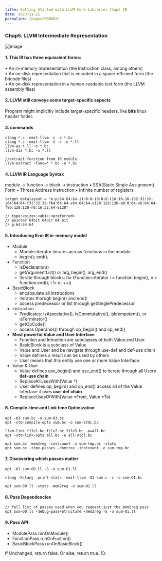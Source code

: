 ```yaml
---
title: Getting Started with LLVM Core Libraries Chap5 IR
date: 2023-11-21
permalink: /pages/000002/
---
```

### Chap5. LLVM Intermediate Representation

![image](https://github.com/hitqshao/qishao-notes/assets/23403286/b944e10d-cec5-4392-b7bf-f1178b3f37c0)

#### 1.  This IR has three equivalent forms:<br>
• An in-memory representation (the Instruction class, among others)<br>
• An on-disk representation that is encoded in a space-efficient form  (the bitcode files)<br>
• An on-disk representation in a human-readable text form (the LLVM assembly files)<br>

#### 2. LLVM still conveys some target-specific aspects<br>
   Program might implicitly include target-specific headers, like **bits** linux header folder. 

#### 3. commands<br>
```
clang *.c -emit-llvm -c -o *.bc
clang *.c -emit-llvm -S -c -o *.ll
llvm-as *.ll -o *.bc
llvm-dis *.bc -o *.ll

//extract function from IR module
llvm-extract -func=* *.bc -o *.bc
```
#### 4. LLVM IR Language Syntax<br>
module -> function -> block -> instruction
• SSA(Static Single Assignment) Form
• Thress Address Instruction
• Infinite number of registers

```
target datalayout = "e-p:64:64:64-i1:8:8-i8:8:8-i16:16:16-i32:32:32-i64:64:64-f32:32:32-f64:64:64-v64:64:64-v128:128:128-a0:0:64-s0:64:64-f80:128:128-n8:16:32:64-S128"

// type:<size>:<abi>:<preferred>
// pointer 64bit 64bit 64 bit
// p:64:64:64
```

#### 5. Introducing llvm IR in-memory model<br>
* Module<br>
   - Module::iterator iterates across functions in the module<br>
   - begin(); end();<br>
* Function<br>
   - isDeclaration()<br>
   - getArgumentList() or arg_begin(), arg_end()<br>
   - Iterate through blocks: for (Function::iterator i = function.begin(), e = function.end(); i != e; ++i)<br>
* BasicBlock<br>
   - encapsulate all instructions
   - iterates thorugh begin() and end()
   - access predecessor or list through getSinglePredecessor
* Instruction<br>
   - Predicates: isAssociative(), isCommutative(), isIdempotent(), or isTerminator()
   - getOpCode()
   - access Operands() through op_begin() and op_end()<br>
* **Most powerful Value and User Interface**
   - Function and Intruction are subclasses of both Value and User.
   - BasicBlock is a subclass of Value
   - Value and User and be navigate through use-def and def-use chain
   - Value defines a result can be used by others
   - User means that this entity use one or more Value Interface.
* Value & User
   - Value defines use_begin() and use_end() to iterate through all Users **def-use chain**
   - ReplaceAllUsesWith(Value *)
   - User defines op_begin() and op_end() access all of the Value Interface it uses **use-def chain**
   - ReplaceUsesOfWith(Value *From, Value *To)
#### 6. Compile-time and Link time Optimization<br>
```
opt -O3 sum.bc -o sum-O3.bc
opt -std-compile-opts sum.bc -o sum-stdc.bc

llvm-link file1.bc file2.bc file3.bc -o=all.bc
opt -std-link-opts all.bc -o all-stdl.bc

opt sum.bc -mem2reg -instcount -o sum-tmp.bc -stats
opt sum.bc -time-passes -domtree -instcount -o sum-tmp.bc
```
#### 7. Discovering which passes matter<br>
```
opt -O1 sum-O0.ll -S -o sum-O1.ll

clang -Xclang -print-stats -emit-llvm -O1 sum.c -c -o sum-O1.bc

opt sum-O0.ll -stats -mem2reg -o sum-O1.ll
```
#### 8. Pass Dependencies<br>
```
// full list of passes used when you request just the mem2reg pass
opt sum-O0.ll -debug-pass=Structure -mem2reg -S -o sum-O1.ll
```
#### 9. Pass API<br>
* ModulePass runOnModule()
* FunctionPass runOnFuction()
* BasicBlockPass runOnBasicBlock()

If Unchanged, return false. Or else, return true.
10. 

